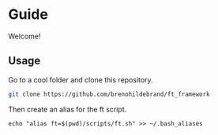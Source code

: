 # Guide

Welcome!

## Usage

Go to a cool folder and clone this repository.

```bash
git clone https://github.com/brenohildebrand/ft_framework
```

Then create an alias for the ft script.

```
echo "alias ft=$(pwd)/scripts/ft.sh" >> ~/.bash_aliases
```

##